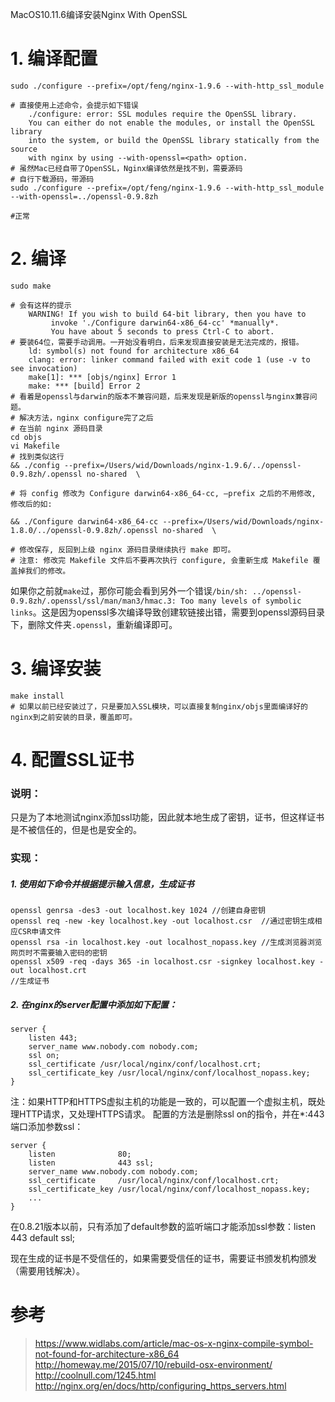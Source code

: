 MacOS10.11.6编译安装Nginx With OpenSSL

# 1. 编译配置

```shell
sudo ./configure --prefix=/opt/feng/nginx-1.9.6 --with-http_ssl_module

# 直接使用上述命令，会提示如下错误
    ./configure: error: SSL modules require the OpenSSL library.
    You can either do not enable the modules, or install the OpenSSL library
    into the system, or build the OpenSSL library statically from the source
    with nginx by using --with-openssl=<path> option.
# 虽然Mac已经自带了OpenSSL，Nginx编译依然是找不到，需要源码
# 自行下载源码，带源码
sudo ./configure --prefix=/opt/feng/nginx-1.9.6 --with-http_ssl_module --with-openssl=../openssl-0.9.8zh

#正常
```
# 2. 编译

```shell
sudo make

# 会有这样的提示
    WARNING! If you wish to build 64-bit library, then you have to
         invoke './Configure darwin64-x86_64-cc' *manually*.
         You have about 5 seconds to press Ctrl-C to abort.
# 要装64位，需要手动调用。一开始没看明白，后来发现直接安装是无法完成的，报错。
    ld: symbol(s) not found for architecture x86_64
    clang: error: linker command failed with exit code 1 (use -v to see invocation)
    make[1]: *** [objs/nginx] Error 1
    make: *** [build] Error 2
# 看着是openssl与darwin的版本不兼容问题，后来发现是新版的openssl与nginx兼容问题。
# 解决方法，nginx configure完了之后
# 在当前 nginx 源码目录
cd objs
vi Makefile
# 找到类似这行
&& ./config --prefix=/Users/wid/Downloads/nginx-1.9.6/../openssl-0.9.8zh/.openssl no-shared  \

# 将 config 修改为 Configure darwin64-x86_64-cc, –prefix 之后的不用修改, 修改后的如:

&& ./Configure darwin64-x86_64-cc --prefix=/Users/wid/Downloads/nginx-1.8.0/../openssl-0.9.8zh/.openssl no-shared  \

# 修改保存, 反回到上级 nginx 源码目录继续执行 make 即可。
# 注意: 修改完 Makefile 文件后不要再次执行 configure, 会重新生成 Makefile 覆盖掉我们的修改。
```

如果你之前就`make`过，那你可能会看到另外一个错误`/bin/sh: ../openssl-0.9.8zh/.openssl/ssl/man/man3/hmac.3: Too many levels of symbolic links`。这是因为openssl多次编译导致创建软链接出错，需要到openssl源码目录下，删除文件夹`.openssl`，重新编译即可。

# 3. 编译安装

```
make install
# 如果以前已经安装过了，只是要加入SSL模块，可以直接复制nginx/objs里面编译好的nginx到之前安装的目录，覆盖即可。
```

# 4. 配置SSL证书

### 说明：
只是为了本地测试nginx添加ssl功能，因此就本地生成了密钥，证书，但这样证书是不被信任的，但是也是安全的。

### 实现：

##### 1. 使用如下命令并根据提示输入信息，生成证书

```
openssl genrsa -des3 -out localhost.key 1024 //创建自身密钥
openssl req -new -key localhost.key -out localhost.csr  //通过密钥生成相应CSR申请文件
openssl rsa -in localhost.key -out localhost_nopass.key //生成浏览器浏览网页时不需要输入密码的密钥
openssl x509 -req -days 365 -in localhost.csr -signkey localhost.key -out localhost.crt
//生成证书
```

##### 2. 在nginx的server配置中添加如下配置：

```
server {
    listen 443;
    server_name www.nobody.com nobody.com;
    ssl on;
    ssl_certificate /usr/local/nginx/conf/localhost.crt;
    ssl_certificate_key /usr/local/nginx/conf/localhost_nopass.key;
}
```
注：如果HTTP和HTTPS虚拟主机的功能是一致的，可以配置一个虚拟主机，既处理HTTP请求，又处理HTTPS请求。 配置的方法是删除ssl on的指令，并在*:443端口添加参数ssl：

```
server {
    listen              80;
    listen              443 ssl;
    server_name www.nobody.com nobody.com;
    ssl_certificate     /usr/local/nginx/conf/localhost.crt;
    ssl_certificate_key /usr/local/nginx/conf/localhost_nopass.key;
    ...
}
```
在0.8.21版本以前，只有添加了default参数的监听端口才能添加ssl参数：listen 443 default ssl;

现在生成的证书是不受信任的，如果需要受信任的证书，需要证书颁发机构颁发（需要用钱解决）。



# 参考
> https://www.widlabs.com/article/mac-os-x-nginx-compile-symbol-not-found-for-architecture-x86_64
> http://homeway.me/2015/07/10/rebuild-osx-environment/
> http://coolnull.com/1245.html
> http://nginx.org/en/docs/http/configuring_https_servers.html


